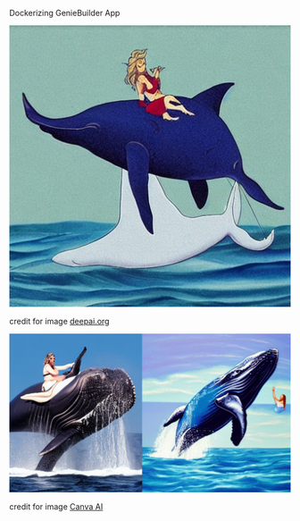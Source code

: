 Dockerizing GenieBuilder App

![genie riding whale image](./images/genie-docker.jpg)

credit for image [deepai.org](https://deepai.org/machine-learning-model/text2img)

![genie riding whale image](./images/genie-whale.png)

credit for image [Canva AI](https://www.canva.com/features/ai-image-generator/)